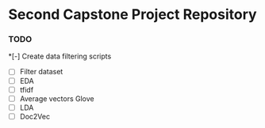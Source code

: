# Second Capstone Project Repository

### TODO

*[-] Create data filtering scripts
-[ ] Filter dataset
-[ ] EDA
-[ ] tfidf
-[ ] Average vectors Glove
-[ ] LDA
-[ ] Doc2Vec
